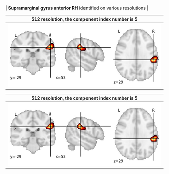 


| **Supramarginal gyrus anterior RH** identified on various resolutions |

| 512 resolution, the component index number is 5|  
|:---:|  
| ![Component 512](../512/final/5.jpg "From component 512: Supramarginal gyrus anterior RH") |

| 512 resolution, the component index number is 5|  
|:---:|  
| ![Component 512](../512/final/5.jpg "From component 512: Supramarginal gyrus anterior RH") |